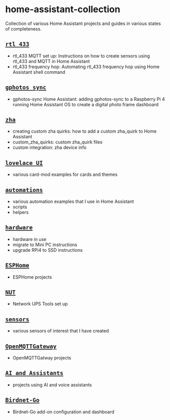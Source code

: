 # home-assistant-collection
Collection of various Home Assistant projects and guides in various states of completeness. 

## [`rtl_433`](https://github.com/iamjoshk/home-assistant-collection/tree/main/rtl_433)
+ rtl_433 MQTT set up: Instructions on how to create sensors using rtl_433 and MQTT in Home Assistant
+ rtl_433 frequency hop: Automating rtl_433 frequency hop using Home Assistant shell command

## [`gphotos_sync`](https://github.com/iamjoshk/home-assistant-collection/tree/main/gphotos_sync)
+ gphotos-sync Home Assistant: adding gphotos-sync to a Raspberry Pi 4 running Home Assistant OS to create a digital photo frame dashboard

## [`zha`](https://github.com/iamjoshk/home-assistant-collection/tree/main/zha)
+ creating custom zha quirks: how to add a custom zha_quirk to Home Assistant
+ custom_zha_quirks: custom zha_quirk files
+ custom integration: zha device info

## [`lovelace UI`](https://github.com/iamjoshk/home-assistant-collection/tree/main/lovelace%20UI)
+ various card-mod examples for cards and themes

## [`automations`](https://github.com/iamjoshk/home-assistant-collection/tree/main/automations)
+ various automation examples that I use in Home Assistant
+ scripts
+ helpers

## [`hardware`](https://github.com/iamjoshk/home-assistant-collection/tree/main/hardware)
+ hardware in use
+ migrate to Mini PC instructions
+ upgrade RPi4 to SSD instructions

## [`ESPHome`](https://github.com/iamjoshk/home-assistant-collection/tree/main/ESPHome)
+ ESPHome projects

## [`NUT`](https://github.com/iamjoshk/home-assistant-collection/tree/main/NUT)
+ Network UPS Tools set up

## [`sensors`](https://github.com/iamjoshk/home-assistant-collection/tree/main/sensors)
+ various sensors of interest that I have created

## [`OpenMQTTGateway`](https://github.com/iamjoshk/home-assistant-collection/tree/main/OpenMQTTGateway)
+ OpenMQTTGatway projects

## [`AI and Assistants`](https://github.com/iamjoshk/home-assistant-collection/tree/main/AI%20and%20Assistants)
+ projects using AI and voice assistants

## [`Birdnet-Go`](https://github.com/iamjoshk/home-assistant-collection/tree/main/birdnet-go)
+ Birdnet-Go add-on configuration and dashboard
